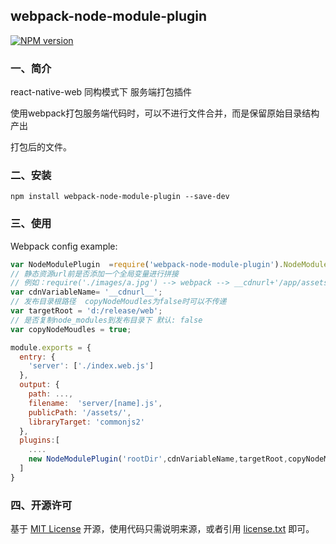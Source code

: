 ## webpack-node-module-plugin

[![NPM version][npm-image]][npm-url]

### 一、简介

react-native-web 同构模式下 服务端打包插件

使用webpack打包服务端代码时，可以不进行文件合并，而是保留原始目录结构产出

打包后的文件。


### 二、安装

    npm install webpack-node-module-plugin --save-dev
    
     
### 三、使用

Webpack config example:

```js
var NodeModulePlugin  =require('webpack-node-module-plugin').NodeModulePlugin;
// 静态资源url前是否添加一个全局变量进行拼接
// 例如：require('./images/a.jpg') --> webpack --> __cdnurl+'/app/assets/sdf23422sssdf.jpg'
var cdnVariableName= '__cdnurl__';
// 发布目录根路径  copyNodeMoudles为false时可以不传递
var targetRoot = 'd:/release/web';
// 是否复制node_modules到发布目录下 默认: false
var copyNodeMoudles = true;

module.exports = {
  entry: {
    'server': ['./index.web.js']
  },
  output: {
    path: ...,
    filename:  'server/[name].js',
    publicPath: '/assets/',
    libraryTarget: 'commonjs2'
  },
  plugins:[
    ....
    new NodeModulePlugin('rootDir',cdnVariableName,targetRoot,copyNodeMoudles)
  ]
}
```

### 四、开源许可
基于 [MIT License](http://zh.wikipedia.org/wiki/MIT_License) 开源，使用代码只需说明来源，或者引用 [license.txt](https://github.com/sofish/typo.css/blob/master/license.txt) 即可。

[npm-url]: https://www.npmjs.com/package/webpack-node-module-plugin
[npm-image]: https://img.shields.io/npm/v/webpack-node-module-plugin.svg